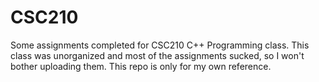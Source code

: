 # CSC210
Some assignments completed for CSC210 C++ Programming class.
This class was unorganized and most of the assignments sucked, so I won't bother uploading them.
This repo is only for my own reference.
